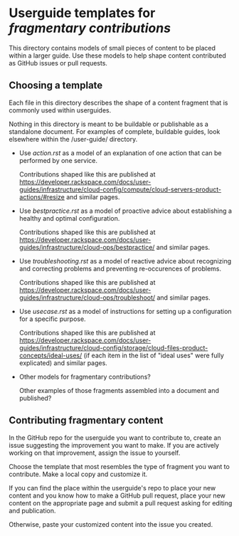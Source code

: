 Userguide templates for *fragmentary contributions*
===================================================
This directory contains models of small pieces of content to be placed within
a larger guide. Use these models to help shape content contributed as
GitHub issues or pull requests.

Choosing a template
-------------------
Each file in this directory describes the shape of a content fragment that is
commonly used within userguides.

Nothing in this directory is meant to be buildable or publishable as a standalone
document. For examples of complete, buildable guides, look elsewhere within
the /user-guide/ directory.

- Use *action.rst* as a model of an explanation of one action that can be
  performed by one service.

  Contributions shaped like this are published at
  https://developer.rackspace.com/docs/user-guides/infrastructure/cloud-config/compute/cloud-servers-product-actions/#resize
  and similar pages.

- Use *bestpractice.rst* as a model of proactive advice about
  establishing a healthy and optimal configuration.

  Contributions shaped like this are published at
  https://developer.rackspace.com/docs/user-guides/infrastructure/cloud-ops/bestpractice/
  and similar pages.

- Use *troubleshooting.rst* as a model of reactive advice about
  recognizing and correcting problems and preventing re-occurences of problems.

  Contributions shaped like this are published at
  https://developer.rackspace.com/docs/user-guides/infrastructure/cloud-ops/troubleshoot/
  and similar pages.

- Use *usecase.rst* as a model of instructions for setting up a configuration
  for a specific purpose.

  Contributions shaped like this are published at
  https://developer.rackspace.com/docs/user-guides/infrastructure/cloud-config/storage/cloud-files-product-concepts/ideal-uses/
  (if each item in the list of "ideal uses" were fully explicated)
  and similar pages.

- Other models for fragmentary contributions?

  Other examples of those fragments assembled into a document and published?

Contributing fragmentary content
--------------------------------
In the GitHub repo for the userguide you want to contribute to,
create an issue suggesting the improvement you want to make.
If you are actively working on that improvement, assign the issue to yourself.

Choose the template that most resembles the type of fragment you want to contribute.
Make a local copy and customize it.

If you can find the place within
the userguide's repo to place your new content
and you know how to make a GitHub pull request,
place your new content on the appropriate page and submit a pull request
asking for editing and publication.

Otherwise,
paste your customized content into the issue you created.
